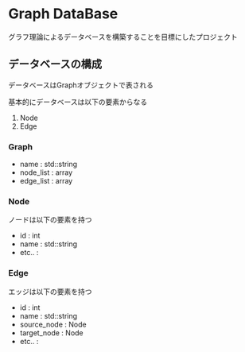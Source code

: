 # Graph DataBase

グラフ理論によるデータベースを構築することを目標にしたプロジェクト

## データベースの構成

データベースはGraphオブジェクトで表される

基本的にデータベースは以下の要素からなる
1. Node
2. Edge

### Graph

- name      : std::string
- node_list : array<Node>
- edge_list : array<Edge>

### Node

ノードは以下の要素を持つ
- id    : int
- name  : std::string
- etc.. : <anytype>

### Edge

エッジは以下の要素を持つ
- id            : int
- name          : std::string
- source_node   : Node
- target_node   : Node
- etc..         : <anytype>
